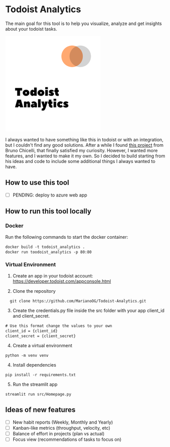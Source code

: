 # Todoist Analytics

The main goal for this tool is to help you visualize, analyze and get insights about your todoist tasks. 

![Analytics logo](img/analytics_logo_300x300.png)

I always wanted to have something like this in todoist or with an integration, but I couldn't find any good solutions. 
After a while I found [this project](https://github.com/brunorosilva/todoist-analytics) from Bruno Chicelli,
that finally satisfied my curiosity. However, I wanted more features, and I wanted to make it my own.
So I decided to build starting from his ideas and code to include some additional things I always wanted to have.

## How to use this tool

- [ ] PENDING: deploy to azure web app

## How to run this tool locally

### Docker

Run the following commands to start the docker container:

```
docker build -t todoist_analytics .
docker run toodoist_analytics -p 80:80
``` 

### Virtual Environment

1. Create an app in your todoist account: https://developer.todoist.com/appconsole.html

2. Clone the repository
```
  git clone https://github.com/MarianoOG/Todoist-Analytics.git
```

3. Create the credentials.py file inside the src folder with your app client_id and client_secret.
```
# Use this format change the values to your own
client_id = {client_id}
client_secret = {client_secret}
```

4. Create a virtual environment
```
python -m venv venv
```


4. Install dependencies
```
pip install -r requirements.txt
```

5. Run the streamlit app
```
streamlit run src/Homepage.py
```

## Ideas of new features

- [ ] New habit reports (Weekly, Monthly and Yearly)
- [ ] Kanban-like metrics (throughput, velocity, etc)
- [ ] Balance of effort in projects (plan vs actual)
- [ ] Focus view (recommendations of tasks to focus on)
